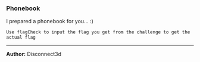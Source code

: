 ### Phonebook

I prepared a phonebook for you... :)

`Use flagCheck to input the flag you get from the challenge to get the actual flag`

---
**Author:** Disconnect3d